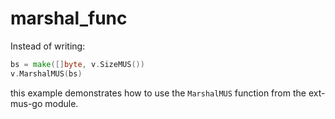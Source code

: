 # marshal_func
Instead of writing:
```go
bs = make([]byte, v.SizeMUS())
v.MarshalMUS(bs)
```

this example demonstrates how to use the `MarshalMUS` function from the 
ext-mus-go module.
